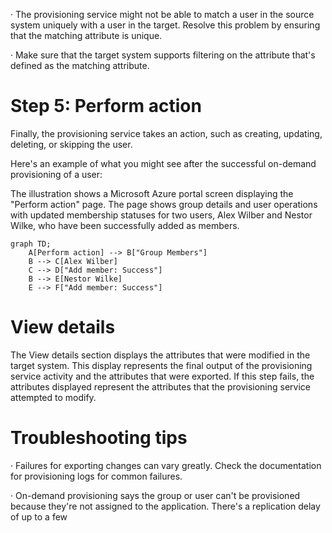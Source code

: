 · The provisioning service might not be able to match a user in the source system uniquely with a user in the target. Resolve this problem by ensuring that the matching attribute is unique.

· Make sure that the target system supports filtering on the attribute that's defined as the matching attribute.

# Step 5: Perform action

Finally, the provisioning service takes an action, such as creating, updating, deleting, or skipping the user.

Here's an example of what you might see after the successful on-demand provisioning of a user:

The illustration shows a Microsoft Azure portal screen displaying the "Perform action" page. The page shows group details and user operations with updated membership statuses for two users, Alex Wilber and Nestor Wilke, who have been successfully added as members.

```mermaid
graph TD;
    A[Perform action] --> B["Group Members"]
    B --> C[Alex Wilber]
    C --> D["Add member: Success"]
    B --> E[Nestor Wilke]
    E --> F["Add member: Success"]
```

# View details

The View details section displays the attributes that were modified in the target system. This display represents the final output of the provisioning service activity and the attributes that were exported. If this step fails, the attributes displayed represent the attributes that the provisioning service attempted to modify.

# Troubleshooting tips

· Failures for exporting changes can vary greatly. Check the documentation for provisioning logs for common failures.

· On-demand provisioning says the group or user can't be provisioned because they're not assigned to the application. There's a replication delay of up to a few